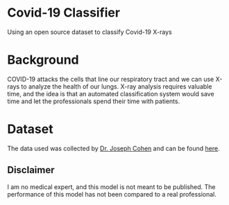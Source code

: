 # Covid-19 Classifier

 Using an open source dataset to classify Covid-19 X-rays

 # Background

 COVID-19 attacks the cells that line our respiratory tract and we can use X-rays to analyze the health of our lungs. X-ray analysis requires valuable time, and the idea is that an automated classification system would save time and let the professionals spend their time with patients.

 # Dataset

 The data used was collected by [Dr. Joseph Cohen](https://josephpcohen.com/w/) and can be found [here](https://github.com/ieee8023/covid-chestxray-dataset).

## Disclaimer

I am no medical expert, and this model is not meant to be published. The performance of this model has not been compared to a real professional.
